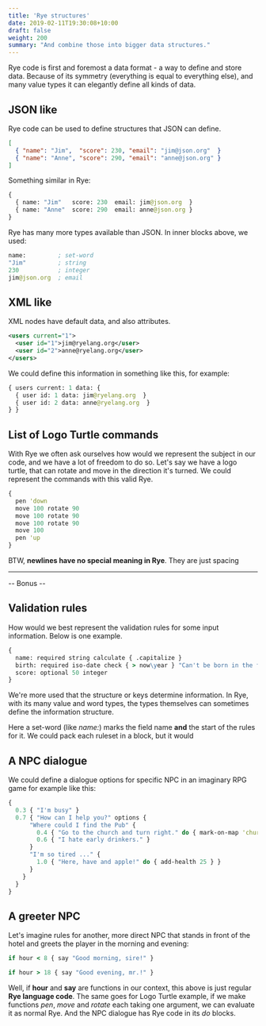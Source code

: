 ```yaml
---
title: 'Rye structures'
date: 2019-02-11T19:30:08+10:00
draft: false
weight: 200
summary: "And combine those into bigger data structures."
---
```


Rye code is first and foremost a data format - a way to define and store data. Because of its symmetry (everything is equal to everything else), and many value types it can elegantly define all kinds of data. 

## JSON like

Rye code can be used to define structures that JSON can define.

```json
[
  { "name": "Jim",  "score": 230, "email": "jim@json.org"  }
  { "name": "Anne", "score": 290, "email": "anne@json.org" }
]
```
Something similar in Rye:

```clojure
{
  { name: "Jim"   score: 230  email: jim@json.org  }
  { name: "Anne"  score: 290  email: anne@json.org }
}
```

Rye has many more types available than JSON. In inner blocks above, we used: 

```clojure
name:         ; set-word
"Jim"         ; string
230           ; integer 
jim@json.org  ; email
```

## XML like

XML nodes have default data, and also attributes.

```xml
<users current="1">
  <user id="1">jim@ryelang.org</user>
  <user id="2">anne@ryelang.org</user>
</users>
```

We could define this information in something like this, for example:

```clojure
{ users current: 1 data: { 
  { user id: 1 data: jim@ryelang.org  }
  { user id: 2 data: anne@ryelang.org  }
} }
```

## List of Logo Turtle commands

With Rye we often ask ourselves how would we represent the subject in our code, and we have a lot of freedom to do so. Let's say we have a logo turtle, that can rotate and move in the direction it's turned.
We could represent the commands with this valid Rye.

```clojure
{ 
  pen 'down 
  move 100 rotate 90 
  move 100 rotate 90
  move 100 rotate 90
  move 100
  pen 'up
} 
```

BTW, **newlines have no special meaning in Rye**. They are just spacing

---
-- Bonus --

## Validation rules

How would we best represent the validation rules for some input information. Below is one example.

```clojure
{ 
  name: required string calculate { .capitalize }
  birth: required iso-date check { > now\year } "Can't be born in the future"
  score: optional 50 integer
} 
```

We're more used that the structure or keys determine information. In Rye, with its many value and word types, the types themselves can sometimes define the information structure. 

Here a set-word (like _name:_) marks the field name **and** the start of the rules for it. We could pack each ruleset in a block, but it would 


## A NPC dialogue

We could define a dialogue options for specific NPC in an imaginary RPG game for example like this:

```clojure
{ 
  0.3 { "I'm busy" }
  0.7 { "How can I help you?" options {
      "Where could I find the Pub" {
        0.4 { "Go to the church and turn right." do { mark-on-map 'church } }
        0.6 { "I hate early drinkers." }
      }
      "I'm so tired ..." { 
        1.0 { "Here, have and apple!" do { add-health 25 } }
      }
    }
  }
}
```



## A greeter NPC

Let's imagine rules for another, more direct NPC that stands in front of the hotel and greets the player in the morning and evening:

```clojure
if hour < 8 { say "Good morning, sire!" }

if hour > 18 { say "Good evening, mr.!" }
```

Well, if **hour** and **say** are functions in our context, this above is just regular **Rye language code**. The same goes for Logo Turtle example, if we make functions _pen_, _move_ and _rotate_ each taking one argument, we can evaluate it as normal Rye. And the NPC dialogue has Rye code in its _do_ blocks.

